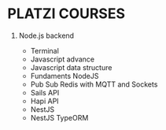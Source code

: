 <h1><strong>PLATZI COURSES</strong></h1>

<ol>
	<li>Node.js backend</li>
  <ul>
    <li>Terminal</li>
    <li>Javascript advance</li>
    <li>Javascript data structure</li>
    <li>Fundaments NodeJS</li>
    <li>Pub Sub Redis with MQTT and Sockets</li>
    <li>Sails API</li>
    <li>Hapi API</li>
    <li>NestJS</li>
<li>NestJS TypeORM</li>
  </ul>
</ol>
